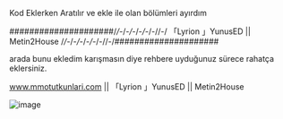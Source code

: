 Kod Eklerken Aratılır ve ekle ile olan bölümleri ayırdım 

#####################/*/-*/-*/*-/-*/-*/-//-/ 「Lyrion 」YunusED || Metin2House /*/-*/-*/*-/-*/-*/-//-/#####################


arada bunu ekledim karışmasın diye rehbere uyduğunuz sürece rahatça eklersiniz.

www.mmotutkunlari.com || 「Lyrion 」YunusED || Metin2House


![image](https://github.com/user-attachments/assets/5622e85c-c25e-4f2b-ac6b-fbc585cd8a5b)
